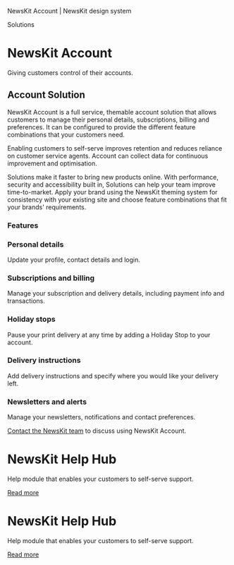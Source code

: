 NewsKit Account | NewsKit design system

Solutions

NewsKit Account
===============

Giving customers control of their accounts.

Account Solution
----------------

NewsKit Account is a full service, themable account solution that allows customers to manage their personal details, subscriptions, billing and preferences. It can be configured to provide the different feature combinations that your customers need.  
  
Enabling customers to self-serve improves retention and reduces reliance on customer service agents. Account can collect data for continuous improvement and optimisation.  
  
Solutions make it faster to bring new products online. With performance, security and accessibility built in, Solutions can help your team improve time-to-market. Apply your brand using the NewsKit theming system for consistency with your existing site and choose feature combinations that fit your brands' requirements.

### Features

### Personal details

Update your profile, contact details and login.

### Subscriptions and billing

Manage your subscription and delivery details, including payment info and transactions.

### Holiday stops

Pause your print delivery at any time by adding a Holiday Stop to your account.

### Delivery instructions

Add delivery instructions and specify where you would like your delivery left.

### Newsletters and alerts

Manage your newsletters, notifications and contact preferences.

[Contact the NewsKit team](https://www.newskit.co.uk/about/contact-us/) to discuss using NewsKit Account.

NewsKit Help Hub
================

Help module that enables your customers to self-serve support.

[Read more](/patterns/solutions/help-hub/)

NewsKit Help Hub
================

Help module that enables your customers to self-serve support.

[Read more](/patterns/solutions/help-hub/)